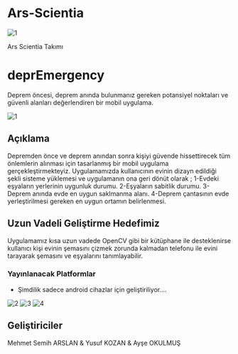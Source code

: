 # Ars-Scientia
![1](https://user-images.githubusercontent.com/49487581/232286575-e726e1e3-f220-4c82-9248-b2a354cdabf9.png)


Ars Scientia Takımı
# deprEmergency

Deprem öncesi, deprem anında bulunmanız gereken potansiyel noktaları ve güvenli alanları değerlendiren bir mobil uygulama.

![1](https://user-images.githubusercontent.com/49487581/232286446-687ea84b-048e-4095-b41b-ee6ebb88a106.jpeg)

## Açıklama

Depremden önce ve deprem anından sonra kişiyi güvende hissettirecek tüm önlemlerin alınması için tasarlanmış bir mobil uygulama gerçekleştirmekteyiz. Uygulamamızda kullanıcının evinin dizayn edildiği şekli sisteme yüklemesi ve uygulamanın ona geri dönüt olarak ;
1-Evdeki eşyaların yerlerinin uygunluk durumu.
2-Eşyaların sabitlik durumu.
3-Deprem anında evde en uygun saklmanma alanı.
4-Deprem çantasının evde yerleştirilmesi gereken en uygun ortamın belirlenmesi.


## Uzun Vadeli Geliştirme Hedefimiz

Uygulamamız kısa uzun vadede OpenCV gibi bir kütüphane ile desteklenirse kullanıcı kişi evinin şemasını çizmek zorunda kalmadan telefonu ile evini tarayarak şemasını ve eşyalarını tanımlayabilir.

### Yayınlanacak Platformlar

* Şimdilik sadece android cihazlar için geliştiriliyor....


![2](https://user-images.githubusercontent.com/49487581/232286463-b1ba88ae-17a5-4d4f-a5ff-f0f1cdb55fdd.jpeg)
![3](https://user-images.githubusercontent.com/49487581/232286470-d938231e-f6e2-4ac2-a4ff-b86a37a4ca0e.jpeg)
![4](https://user-images.githubusercontent.com/49487581/232286473-d89fdab2-8772-4042-a056-7e9c7053484b.jpeg)




## Geliştiriciler
Mehmet Semih ARSLAN & Yusuf KOZAN & Ayşe OKULMUŞ
